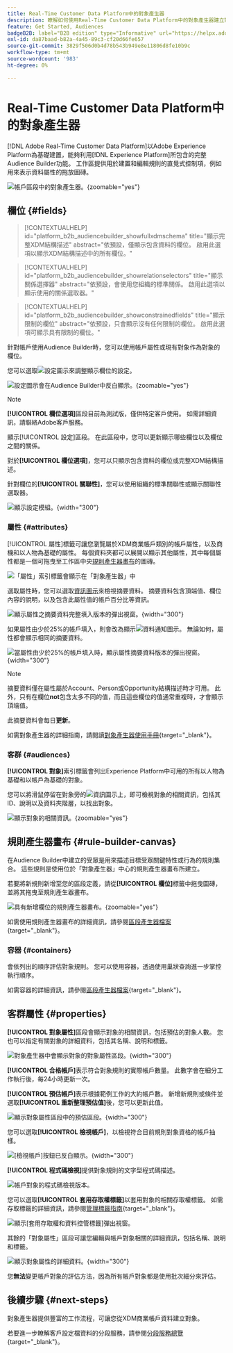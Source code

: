 ```yaml
---
title: Real-Time Customer Data Platform中的對象產生器
description: 瞭解如何使用Real-Time Customer Data Platform中的對象產生器建立對象。
feature: Get Started, Audiences
badgeB2B: label="B2B edition" type="Informative" url="https://helpx.adobe.com/legal/product-descriptions/real-time-customer-data-platform-b2b-edition-prime-and-ultimate-packages.html newtab=true"
exl-id: da87baad-b82a-4a45-89c3-cf20d66fe657
source-git-commit: 3829f506d0b4d78b543b949e8e11806d8fe10b9c
workflow-type: tm+mt
source-wordcount: '983'
ht-degree: 0%

---
```


# Real-Time Customer Data Platform中的對象產生器

[!DNL Adobe Real-Time Customer Data Platform]以Adobe Experience Platform為基礎建置，能夠利用[!DNL Experience Platform]所包含的完整Audience Builder功能。 工作區提供用於建置和編輯規則的直覺式控制項，例如用來表示資料屬性的拖放圖磚。

![帳戶區段中的對象產生器。](../assets/segmentation/audience-builder/audience-builder.png){zoomable="yes"}

## 欄位 {#fields}

>[!CONTEXTUALHELP]
>id="platform_b2b_audiencebuilder_showfullxdmschema"
>title="顯示完整XDM結構描述"
>abstract="依預設，僅顯示包含資料的欄位。 啟用此選項以顯示XDM結構描述中的所有欄位。"

>[!CONTEXTUALHELP]
>id="platform_b2b_audiencebuilder_showrelationselectors"
>title="顯示關係選擇器"
>abstract="依預設，會使用您組織的標準關係。 啟用此選項以顯示使用的關係選取器。"

>[!CONTEXTUALHELP]
>id="platform_b2b_audiencebuilder_showconstrainedfields"
>title="顯示限制的欄位"
>abstract="依預設，只會顯示沒有任何限制的欄位。 啟用此選項可顯示具有限制的欄位。"

針對帳戶使用Audience Builder時，您可以使用帳戶屬性或現有對象作為對象的欄位。

您可以選取![設定圖示](../../images/icons/settings.png)來調整顯示欄位的設定。

![設定圖示會在Audience Builder中反白顯示。](../assets/segmentation/audience-builder/select-settings.png){zoomable="yes"}

>[!NOTE]
>
>**[!UICONTROL 欄位選項]**&#x200B;區段目前為測試版，僅供特定客戶使用。 如需詳細資訊，請聯絡Adobe客戶服務。

顯示[!UICONTROL 設定]區段。 在此區段中，您可以更新顯示哪些欄位以及欄位之間的關係。

對於&#x200B;**[!UICONTROL 欄位選項]**，您可以只顯示包含資料的欄位或完整XDM結構描述。

針對欄位的&#x200B;**[!UICONTROL 關聯性]**，您可以使用組織的標準關聯性或顯示關聯性選取器。

![顯示設定模組。](../assets/segmentation/audience-builder/settings.png){width="300"}

### 屬性 {#attributes}

[!UICONTROL 屬性]標籤可讓您瀏覽屬於XDM商業帳戶類別的帳戶屬性，以及商機和以人物為基礎的屬性。 每個資料夾都可以展開以顯示其他屬性，其中每個屬性都是一個可拖曳至工作區中央[規則產生器畫布](#rule-builder-canvas)的圖磚。

![「屬性」索引標籤會顯示在「對象產生器」中](../assets/segmentation/audience-builder/attributes.png)

選取屬性時，您可以選取[資訊圖示](../../images/icons/info.png)來檢視摘要資料。 摘要資料包含頂端值、欄位內容的說明，以及包含此屬性值的帳戶百分比等資訊。

![顯示屬性之摘要資料完整填入版本的彈出視窗。](../assets/segmentation/audience-builder/full-summary-data.png){width="300"}

如果屬性由少於25%的帳戶填入，則會改為顯示![資料通知圖示](../../images/icons/data-notice.png)。 無論如何，屬性都會顯示相同的摘要資料。

![當屬性由少於25%的帳戶填入時，顯示屬性摘要資料版本的彈出視窗。](../assets/segmentation/audience-builder/empty-summary-data.png){width="300"}

>[!NOTE]
>
>摘要資料僅在屬性屬於Account、Person或Opportunity結構描述時才可用。 此外，只有在欄位&#x200B;**not**&#x200B;包含太多不同的值，而且這些欄位的值通常重複時，才會顯示頂端值。
>
>此摘要資料會每日&#x200B;**更新**。

如需對象產生器的詳細指南，請閱讀[對象產生器使用手冊](../../segmentation/ui/segment-builder.md){target="_blank"}。

### 客群 {#audiences}

**[!UICONTROL 對象]**&#x200B;索引標籤會列出Experience Platform中可用的所有以人物為基礎和以帳戶為基礎的對象。

您可以將滑鼠停留在對象旁的![資訊圖示](../../images/icons/info.png)上，即可檢視對象的相關資訊，包括其ID、說明以及資料夾階層，以找出對象。

![顯示對象的相關資訊。](../assets/segmentation/audience-builder/audience-information.png){zoomable="yes"}

## 規則產生器畫布 {#rule-builder-canvas}

在Audience Builder中建立的受眾是用來描述目標受眾關鍵特性或行為的規則集合。 這些規則是使用位於「對象產生器」中心的規則產生器畫布所建立。

若要將新規則新增至您的區段定義，請從&#x200B;**[!UICONTROL 欄位]**&#x200B;標籤中拖曳圖磚，並將其拖曳至規則產生器畫布。

![具有新增欄位的規則產生器畫布。](../assets/segmentation/audience-builder/added-field.png){zoomable="yes"}

如需使用規則產生器畫布的詳細資訊，請參閱[區段產生器檔案](../../segmentation/ui/segment-builder.md#rule-builder-canvas){target="_blank"}。

### 容器 {#containers}

會依列出的順序評估對象規則。 您可以使用容器，透過使用巢狀查詢進一步掌控執行順序。

如需容器的詳細資訊，請參閱[區段產生器檔案](../../segmentation/ui/segment-builder.md#containers){target="_blank"}。

## 客群屬性 {#properties}

**[!UICONTROL 對象屬性]**&#x200B;區段會顯示對象的相關資訊，包括預估的對象人數。 您也可以指定有關對象的詳細資料，包括其名稱、說明和標籤。

![對象產生器中會顯示對象的對象屬性區段。](../assets/segmentation/audience-builder/audience-properties.png){width="300"}

**[!UICONTROL 合格帳戶]**&#x200B;表示符合對象規則的實際帳戶數量。 此數字會在細分工作執行後，每24小時更新一次。

**[!UICONTROL 預估帳戶]**&#x200B;表示根據範例工作的大約帳戶數。 新增新規則或條件並選取&#x200B;**[!UICONTROL 重新整理預估值]**&#x200B;後，您可以更新此值。

![顯示對象屬性區段中的預估區段。](../assets/segmentation/audience-builder/account-estimates.png){width="300"}

您可以選取&#x200B;**[!UICONTROL 檢視帳戶]**，以檢視符合目前規則對象資格的帳戶抽樣。

![[檢視帳戶]按鈕已反白顯示。](../assets/segmentation/audience-builder/view-accounts.png){width="300"}

**[!UICONTROL 程式碼檢視]**&#x200B;提供對象規則的文字型程式碼描述。

![帳戶對象的程式碼檢視版本。](../assets/segmentation/audience-builder/code-view.png)

您可以選取&#x200B;**[!UICONTROL 套用存取權標籤]**&#x200B;以套用對象的相關存取權標籤。 如需存取標籤的詳細資訊，請參閱[管理標籤指南](../../access-control/abac/ui/labels.md){target="_blank"}。

![顯示[套用存取權和資料控管標籤]彈出視窗。](../assets/segmentation/audience-builder/apply-access-labels.png)

其餘的「對象屬性」區段可讓您編輯與帳戶對象相關的詳細資訊，包括名稱、說明和標籤。

![顯示對象屬性的詳細資料。](../assets/segmentation/audience-builder/audience-details.png){width="300"}

您&#x200B;**無法**&#x200B;變更帳戶對象的評估方法，因為所有帳戶對象都是使用批次細分來評估。

## 後續步驟 {#next-steps}

對象產生器提供豐富的工作流程，可讓您從XDM商業帳戶資料建立對象。

若要進一步瞭解客戶設定檔資料的分段服務，請參閱[分段服務總覽](../../segmentation/home.md){target="_blank"}。
